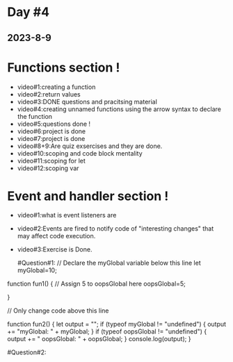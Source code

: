 
# Day #4
## 2023-8-9

# Functions section !
- video#1:creating a function
- video#2:return values
- video#3:DONE questions and pracitsing material
- video#4:creating unnamed functions using the arrow syntax to declare the function
- video#5:questions done !
- video#6:project is done
- video#7:project is done
- video#8+9:Are quiz exsercises and they are done.
- video#10:scoping and code block mentality
- video#11:scoping for let
- video#12:scoping var


# Event and handler section !
- video#1:what is event listeners are
- video#2:Events are fired to notify code of "interesting changes" that may affect code execution.
- video#3:Exercise is Done.

  #Question#1:
  // Declare the myGlobal variable below this line
let myGlobal=10;


function fun1() {
  // Assign 5 to oopsGlobal here
  oopsGlobal=5;

}

// Only change code above this line

function fun2() {
  let output = "";
  if (typeof myGlobal != "undefined") {
    output += "myGlobal: " + myGlobal;
  }
  if (typeof oopsGlobal != "undefined") {
    output += " oopsGlobal: " + oopsGlobal;
  }
  console.log(output);
}

#Question#2:

  
